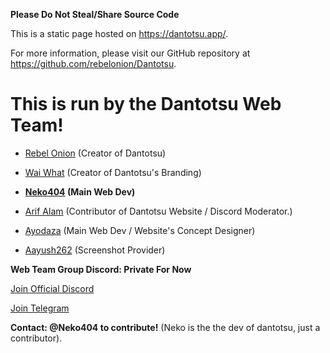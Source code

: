 **Please Do Not Steal/Share Source Code**

This is a static page hosted on https://dantotsu.app/. 

For more information, please visit our GitHub repository at https://github.com/rebelonion/Dantotsu.

# **This is run by the Dantotsu Web Team!**

- [Rebel Onion](https://github.com/rebelonion) (Creator of Dantotsu)

- [Wai What](https://github.com/WaiWhat) (Creator of Dantotsu's Branding)

- **[Neko404](https://github.com/MarshMeadow?tab=repositories) (Main Web Dev)**

- [Arif Alam](https://github.com/ARIF683?tab=repositories) (Contributor of Dantotsu Website / Discord Moderator.)

- [Ayodaza](https://github.com/dazadev) (Main Web Dev / Website's Concept Designer)

- [Aayush262](https://github.com/aayush2622) (Screenshot Provider)

**Web Team Group Discord: Private For Now**

[Join Official Discord](https://discord.com/invite/4HPZ5nAWwM)

[Join Telegram](https://t.me/+gzBCQExtLQo1YTNh)

**Contact: @Neko404 to contribute!** (Neko is the the dev of dantotsu, just a contributor).
